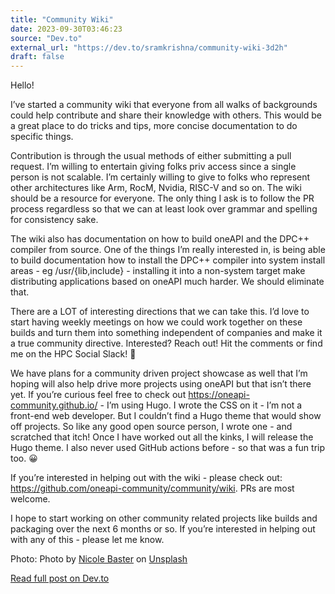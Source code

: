 ```yaml
---
title: "Community Wiki"
date: 2023-09-30T03:46:23
source: "Dev.to"
external_url: "https://dev.to/sramkrishna/community-wiki-3d2h"
draft: false
---
```


<p>Hello!</p>

<p>I’ve started a community wiki that everyone from all walks of backgrounds could help contribute and share their knowledge with others. This would be a great place to do tricks and tips, more concise documentation to do specific things. </p>

<p>Contribution is through the usual methods of either submitting a pull request. I’m willing to entertain giving folks priv access since a single person is not scalable. I’m certainly willing to give to folks who represent other architectures like Arm, RocM, Nvidia, RISC-V and so on. The wiki should be a resource for everyone. The only thing I ask is to follow the PR  process regardless so that we can at least look over grammar and spelling for consistency sake.</p>

<p>The wiki also has documentation on how to build oneAPI and the DPC++ compiler from source. One of the things I’m really interested in, is being able to build documentation how to install the DPC++ compiler into system install areas - eg /usr/{lib,include} - installing it into a non-system target make distributing applications based on oneAPI much harder. We should eliminate that.</p>

<p>There are a LOT of interesting directions that we can take this. I’d love to start having weekly meetings on how we could work together on these builds and turn them into something independent of companies and make it a true community directive. Interested? Reach out! Hit the comments or find me on the HPC Social Slack! 🙂</p>

<p>We have plans for a community driven project showcase as well that I’m hoping will also help drive more projects using oneAPI but that isn’t there yet. If you’re curious feel free to check out <a href="https://oneapi-community.github.io/" rel="noopener noreferrer">https://oneapi-community.github.io/</a> - I’m using Hugo. I wrote the CSS on it - I’m not a front-end web developer. But I couldn’t find a Hugo theme that would show off projects. So like any good open source person, I wrote one - and scratched that itch! Once I have worked out all the kinks, I will release the Hugo theme. I also never used GitHub actions before - so that was a fun trip too. 😀</p>

<p>If you’re interested in helping out with the wiki - please check out: <a href="https://github.com/oneapi-community/community/wiki" rel="noopener noreferrer">https://github.com/oneapi-community/community/wiki</a>. PRs are most welcome.</p>

<p>I hope to start working on other community related projects like builds and packaging over the next 6 months or so. If you’re interested in helping out with any of this - please let me know.</p>

<p>Photo: Photo by <a href="https://unsplash.com/@nicolebaster?utm_source=unsplash&amp;utm_medium=referral&amp;utm_content=creditCopyText" rel="noopener noreferrer">Nicole Baster</a> on <a href="https://unsplash.com/photos/OJcEMZHoY80?utm_source=unsplash&amp;utm_medium=referral&amp;utm_content=creditCopyText" rel="noopener noreferrer">Unsplash</a></p>

[Read full post on Dev.to](https://dev.to/sramkrishna/community-wiki-3d2h)

